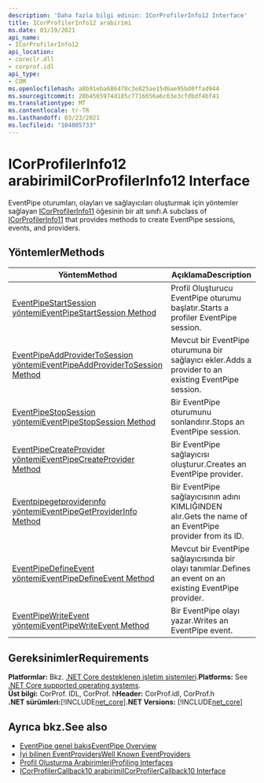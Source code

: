 ```yaml
---
description: 'Daha fazla bilgi edinin: ICorProfilerInfo12 Interface'
title: ICorProfilerInfo12 arabirimi
ms.date: 03/19/2021
api_name:
- ICorProfilerInfo12
api_location:
- coreclr.dll
- corprof.idl
api_type:
- COM
ms.openlocfilehash: a8b91eba686478c3e825ae15d6ae95bd0ffad944
ms.sourcegitcommit: 20b4565974d185c7716656a6c63e3cfdbdf4bf41
ms.translationtype: MT
ms.contentlocale: tr-TR
ms.lasthandoff: 03/23/2021
ms.locfileid: "104805733"
---
```

# <a name="icorprofilerinfo12-interface"></a><span data-ttu-id="87ffd-103">ICorProfilerInfo12 arabirimi</span><span class="sxs-lookup"><span data-stu-id="87ffd-103">ICorProfilerInfo12 Interface</span></span>

 <span data-ttu-id="87ffd-104">EventPipe oturumları, olayları ve sağlayıcıları oluşturmak için yöntemler sağlayan [ICorProfilerInfo11](icorprofilerinfo11-interface.md) öğesinin bir alt sınıfı.</span><span class="sxs-lookup"><span data-stu-id="87ffd-104">A subclass of [ICorProfilerInfo11](icorprofilerinfo11-interface.md) that provides methods to create EventPipe sessions, events, and providers.</span></span>
  
## <a name="methods"></a><span data-ttu-id="87ffd-105">Yöntemler</span><span class="sxs-lookup"><span data-stu-id="87ffd-105">Methods</span></span>  
  
|<span data-ttu-id="87ffd-106">Yöntem</span><span class="sxs-lookup"><span data-stu-id="87ffd-106">Method</span></span>|<span data-ttu-id="87ffd-107">Açıklama</span><span class="sxs-lookup"><span data-stu-id="87ffd-107">Description</span></span>|  
|------------|-----------------|  
|[<span data-ttu-id="87ffd-108">EventPipeStartSession yöntemi</span><span class="sxs-lookup"><span data-stu-id="87ffd-108">EventPipeStartSession Method</span></span>](icorprofilerinfo12-eventpipestartsession-method.md)|<span data-ttu-id="87ffd-109">Profil Oluşturucu EventPipe oturumu başlatır.</span><span class="sxs-lookup"><span data-stu-id="87ffd-109">Starts a profiler EventPipe session.</span></span>|
|[<span data-ttu-id="87ffd-110">EventPipeAddProviderToSession yöntemi</span><span class="sxs-lookup"><span data-stu-id="87ffd-110">EventPipeAddProviderToSession Method</span></span>](icorprofilerinfo12-eventpipeaddprovidertosession-method.md)|<span data-ttu-id="87ffd-111">Mevcut bir EventPipe oturumuna bir sağlayıcı ekler.</span><span class="sxs-lookup"><span data-stu-id="87ffd-111">Adds a provider to an existing EventPipe session.</span></span>|
|[<span data-ttu-id="87ffd-112">EventPipeStopSession yöntemi</span><span class="sxs-lookup"><span data-stu-id="87ffd-112">EventPipeStopSession Method</span></span>](icorprofilerinfo12-eventpipestopsession-method.md)|<span data-ttu-id="87ffd-113">Bir EventPipe oturumunu sonlandırır.</span><span class="sxs-lookup"><span data-stu-id="87ffd-113">Stops an EventPipe session.</span></span>|
|[<span data-ttu-id="87ffd-114">EventPipeCreateProvider yöntemi</span><span class="sxs-lookup"><span data-stu-id="87ffd-114">EventPipeCreateProvider Method</span></span>](icorprofilerinfo12-eventpipecreateprovider-method.md)|<span data-ttu-id="87ffd-115">Bir EventPipe sağlayıcısı oluşturur.</span><span class="sxs-lookup"><span data-stu-id="87ffd-115">Creates an EventPipe provider.</span></span>|  
|[<span data-ttu-id="87ffd-116">Eventpipegetproviderınfo yöntemi</span><span class="sxs-lookup"><span data-stu-id="87ffd-116">EventPipeGetProviderInfo Method</span></span>](icorprofilerinfo12-eventpipegetproviderinfo-method.md)|<span data-ttu-id="87ffd-117">Bir EventPipe sağlayıcısının adını KIMLIĞINDEN alır.</span><span class="sxs-lookup"><span data-stu-id="87ffd-117">Gets the name of an EventPipe provider from its ID.</span></span>|
|[<span data-ttu-id="87ffd-118">EventPipeDefineEvent yöntemi</span><span class="sxs-lookup"><span data-stu-id="87ffd-118">EventPipeDefineEvent Method</span></span>](icorprofilerinfo12-eventpipedefineevent-method.md)|<span data-ttu-id="87ffd-119">Mevcut bir EventPipe sağlayıcısında bir olayı tanımlar.</span><span class="sxs-lookup"><span data-stu-id="87ffd-119">Defines an event on an existing EventPipe provider.</span></span>|  
|[<span data-ttu-id="87ffd-120">EventPipeWriteEvent yöntemi</span><span class="sxs-lookup"><span data-stu-id="87ffd-120">EventPipeWriteEvent Method</span></span>](icorprofilerinfo12-eventpipewriteevent-method.md)|<span data-ttu-id="87ffd-121">Bir EventPipe olayı yazar.</span><span class="sxs-lookup"><span data-stu-id="87ffd-121">Writes an EventPipe event.</span></span>|
  
## <a name="requirements"></a><span data-ttu-id="87ffd-122">Gereksinimler</span><span class="sxs-lookup"><span data-stu-id="87ffd-122">Requirements</span></span>  

<span data-ttu-id="87ffd-123">**Platformlar:** Bkz. [.NET Core desteklenen işletim sistemleri](../../../core/install/windows.md?pivots=os-windows).</span><span class="sxs-lookup"><span data-stu-id="87ffd-123">**Platforms:** See [.NET Core supported operating systems](../../../core/install/windows.md?pivots=os-windows).</span></span>  
<span data-ttu-id="87ffd-124">**Üst bilgi:** CorProf. IDL, CorProf. h</span><span class="sxs-lookup"><span data-stu-id="87ffd-124">**Header:** CorProf.idl, CorProf.h</span></span>  
<span data-ttu-id="87ffd-125">**.NET sürümleri:**[!INCLUDE[net_core](../../../../includes/net-core-50-md.md)]</span><span class="sxs-lookup"><span data-stu-id="87ffd-125">**.NET Versions:** [!INCLUDE[net_core](../../../../includes/net-core-50-md.md)]</span></span>  

## <a name="see-also"></a><span data-ttu-id="87ffd-126">Ayrıca bkz.</span><span class="sxs-lookup"><span data-stu-id="87ffd-126">See also</span></span>

- [<span data-ttu-id="87ffd-127">EventPipe genel bakış</span><span class="sxs-lookup"><span data-stu-id="87ffd-127">EventPipe Overview</span></span>](../../../core/diagnostics/eventpipe.md)
- [<span data-ttu-id="87ffd-128">İyi bilinen EventProviders</span><span class="sxs-lookup"><span data-stu-id="87ffd-128">Well Known EventProviders</span></span>](../../../core/diagnostics/well-known-event-providers.md)
- [<span data-ttu-id="87ffd-129">Profil Oluşturma Arabirimleri</span><span class="sxs-lookup"><span data-stu-id="87ffd-129">Profiling Interfaces</span></span>](profiling-interfaces.md)
- [<span data-ttu-id="87ffd-130">ICorProfilerCallback10 arabirimi</span><span class="sxs-lookup"><span data-stu-id="87ffd-130">ICorProfilerCallback10 Interface</span></span>](icorprofilercallback10-interface.md)
